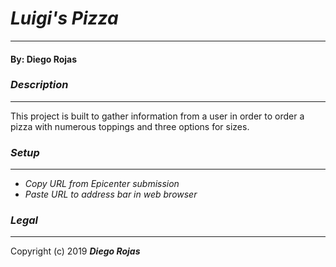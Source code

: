# _Luigi's Pizza_
___
#### By: Diego Rojas


### _Description_
___
This project is built to gather information from a user in order to order a pizza with numerous toppings and three options for sizes.

### _Setup_
___
* _Copy URL from Epicenter submission_
* _Paste URL to address bar in web browser_

### _Legal_
___
Copyright (c) 2019 **_Diego Rojas_**

